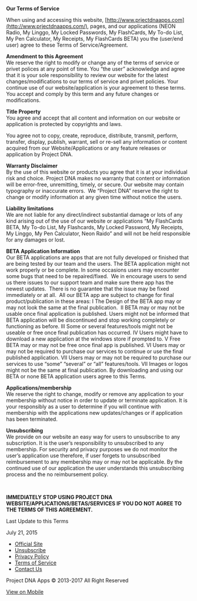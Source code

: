 **Our Terms of Service**  
  
When using and accessing this website, [http://www.prjectdnaapps.com](http://www.prjectdnaapps.com/), pages, and our applications (NEON Radio, My Linggo, My Locked Passwords, My FlashCards, My To-do List, My Pen Calculator, My Receipts, My FlashCards BETA) you the (user/end user) agree to these Terms of Service/Agreement.  
  
**Amendment to this Agreement**  
We reserve the right to modify or change any of the terms of service or privet polices at any point of time. You “the user” acknowledge and agree that it is your sole responsibility to review our website for the latest changes/modifications to our terms of service and privet policies. Your continue use of our website/application is your agreement to these terms. You accept and comply by this term and any future changes or modifications.  
  
**Title Property**  
You agree and accept that all content and information on our website or application is protected by copyrights and laws.  
  
You agree not to copy, create, reproduce, distribute, transmit, perform, transfer, display, publish, warrant, sell or re-sell any information or content acquired from our Website/Applications or any feature releases or application by Project DNA.  
  
**Warranty Disclaimer**  
By the use of this website or products you agree that it is at your individual risk and choice. Project DNA makes no warranty that content or information will be error-free, unremitting, timely, or secure. Our website may contain typography or inaccurate errors.  We “Project DNA” reserve the right to change or modify information at any given time without notice the users.  
  
**Liability limitations**  
We are not liable for any direct/indirect substantial damage or lots of any kind arising out of the use of our website or applications “My FlashCards BETA, My To-do List, My Flashcards, My Locked Password, My Receipts, My Linggo, My Pen Calculator, Neon Raido” and will not be held responsible for any damages or lost.​  
  
**BETA Application Information**  
Our BETA applications are apps that are not fully developed or finished that are being tested by our team and the users. The BETA application might not work properly or be complete. In some occasions users may encounter some bugs that need to be repaired/fixed.  We in encourage users to send us there issues to our support team and make sure there app has the newest updates.  There is no guarantee that the issue may be fixed immediately or at all.  All our BETA app are subject to change for final product/publication in these areas: I The Design of the BETA app may or may not look the same at the final publication.  II BETA may or may not be usable once final application is published. Users might not be informed that BETA application will be discontinued and stop working completely or functioning as before. III Some or several features/tools might not be useable or free once final publication has occurred. IV Users might have to download a new application at the windows store if prompted to. V Free BETA may or may not be free once final app is published. VI Users may or may not be required to purchase our services to continue or use the final published application. VII Users may or may not be required to purchase our services to use “some” “several” or “all” features/tools. VII Images or logos might not be the same at final publication. By downloading and using our BETA or none BETA application users agree to this Terms.  

  

**Applications/membership**  
We reserve the right to change, modify or remove any application to your membership without notice in order to update or terminate application. It is your responsibly as a user to determine if you will continue with membership with the applications new updates/changes or if application has been terminated.  
  
**Unsubscribing**  
We provide on our website an easy way for users to unsubscribe to any subscription. It is the user’s responsibility to unsubscribed to any membership. For security and privacy purposes we do not monitor the user’s application use therefore, if user forgets to unsubscribed reimbursement to any membership may or may not be applicable. By the continued use of our application the user understands this unsubscribing process and the no reimbursement policy.  
  
   
  
**IMMEDIATELY STOP USING PROJECT DNA WEBSITE/APPLICATIONS/BETAS/SERVICES IF YOU DO NOT AGREE TO THE TERMS OF THIS AGREEMENT.**  
  
Last Update to this Terms  
  
July 21, 2015  

* [Official Site](https://www.projectdnaapps.com/official-site.html)
* [Unsubscribe](https://www.projectdnaapps.com/unsubscribe.html)
* [Privacy Policy](https://www.projectdnaapps.com/privacy-policy.html)
* [Terms of Service](https://www.projectdnaapps.com/terms-of-service.html)
* [Contact Us](https://www.projectdnaapps.com/contact-us.html)

Project DNA Apps © 2013-2017 All Right Reserved  

[View on Mobile](#)